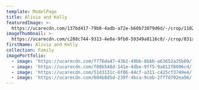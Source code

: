 ```yaml
---
template: ModelPage
title: Alivia and Kelly
featuredImage: >-
  https://ucarecdn.com/137bd417-79b0-4adb-a72e-b60b73079d6d/-/crop/1102x773/0,163/-/preview/
imageThumbnail: >-
  https://ucarecdn.com/c288c744-9313-4e0a-9fb0-59349a8116c8/-/crop/831x1015/9,367/-/preview/
firstName: Alivia and Kelly
collection: Family
imagePortfolio:
  - image: 'https://ucarecdn.com/f776da47-43b2-49bb-8bbb-a63652a35b69/'
  - image: 'https://ucarecdn.com/f80b548d-141e-4dbe-9ff5-9a812f8096cd/'
  - image: 'https://ucarecdn.com/51d3131c-6f06-44cf-a311-c425cf3749e4/'
  - image: 'https://ucarecdn.com/604b8d5d-239f-4bca-9ceb-2ff7d792ea56/'
---
```


